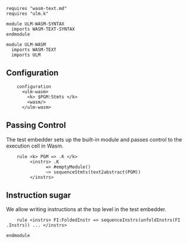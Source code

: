 ```k
requires "wasm-text.md"
requires "ulm.k"
```

```k
module ULM-WASM-SYNTAX
  imports WASM-TEXT-SYNTAX
endmodule
```

```k
module ULM-WASM
  imports WASM-TEXT
  imports ULM
```

Configuration
-------------

```k
    configuration
      <ulm-wasm>
        <k> $PGM:Stmts </k>
        <wasm/>
      </ulm-wasm>
```

Passing Control
---------------

The test embedder sets up the built-in module and passes control to the execution cell in Wasm.

```k
    rule <k> PGM => .K </k>
         <instrs> .K
               => #emptyModule()
               ~> sequenceStmts(text2abstract(PGM))
         </instrs>
```

Instruction sugar
-----------------

We allow writing instructions at the top level in the test embedder.

```k
    rule <instrs> FI:FoldedInstr => sequenceInstrs(unfoldInstrs(FI .Instrs)) ... </instrs>
```

```k
endmodule
```
